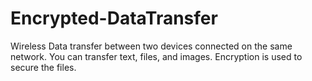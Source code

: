# Encrypted-DataTransfer
Wireless Data transfer between two devices connected on the same network. You can transfer text, files, and images. Encryption is used to secure the files.
